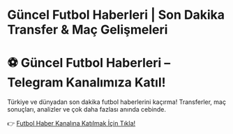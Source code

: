 # Güncel Futbol Haberleri | Son Dakika Transfer &amp; Maç Gelişmeleri

<!-- Futbol Haber Telegram Kanalı README Bölümü -->
<h1>⚽ Güncel Futbol Haberleri – Telegram Kanalımıza Katıl!</h1>
<p>
Türkiye ve dünyadan son dakika futbol haberlerini kaçırma!  
Transferler, maç sonuçları, analizler ve çok daha fazlası anında cebinde.
</p>
<p>
👉 <a href="https://t.me/+gIkrHMvE1V5lMGM0" target="_blank" rel="noopener noreferrer">
Futbol Haber Kanalına Katılmak İçin Tıkla!
</a>
</p>
